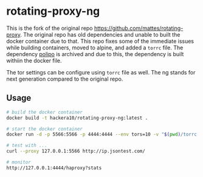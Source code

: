 # rotating-proxy-ng

This is the fork of the original repo https://github.com/mattes/rotating-proxy. The original repo has old dependencies and unable to built the docker container due to that. This repo fixes some of the immediate issues while building containers, moved to alpine, and added a `torrc` file. The dependency [polipo](https://github.com/jech/polipo) is archived and due to this, the dependency is built withiin the docker file.

The tor settings can be configure using `torrc` file as well. The ng stands for next generation compared to the original repo.

## Usage

```bash
# build the docker container
docker build -t hackera10/rotating-proxy-ng:latest .

# start the docker container
docker run -d -p 5566:5566 -p 4444:4444 --env tors=10 -v "$(pwd)/torrc:/etc/tor/torrc" hackera10/rotating-proxy-ng

# test with ...
curl --proxy 127.0.0.1:5566 http://ip.jsontest.com/

# monitor
http://127.0.0.1:4444/haproxy?stats
```